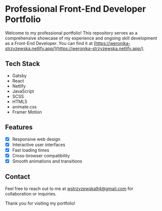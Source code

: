 # Professional Front-End Developer Portfolio

Welcome to my professional portfolio! This repository serves as a comprehensive showcase of my experience and ongoing skill development as a Front-End Developer.
You can find it at [https://weronika-strzyzewska.netlify.app/](https://weronika-strzyzewska.netlify.app/).

## Tech Stack

- Gatsby
- React
- Netlify
- JavaScript
- SCSS
- HTML5
- animate.css
- Framer Motion

## Features

- [x] Responsive web design
- [x] Interactive user interfaces
- [x] Fast loading times
- [x] Cross-browser compatibility
- [x] Smooth animations and transitions

## Contact

Feel free to reach out to me at [wstrzyzewska94@gmail.com](mailto:wstrzyzewska94@gmail.com) for collaboration or inquiries.

Thank you for visiting my portfolio!
